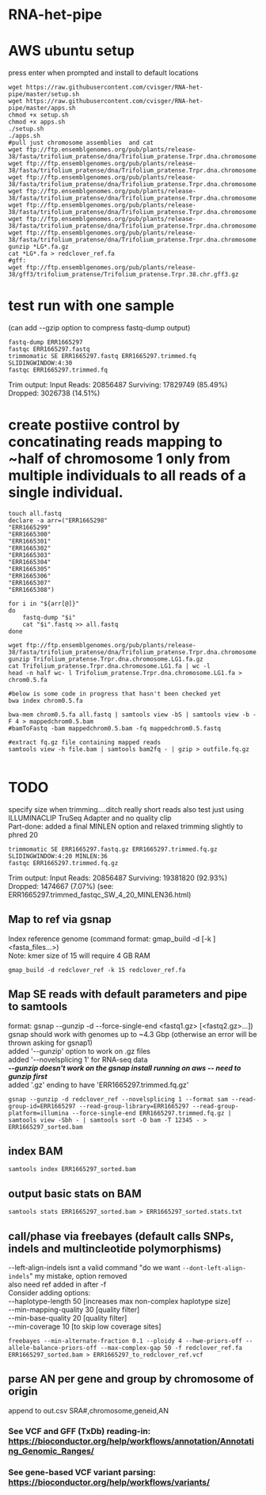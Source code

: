 # RNA-het-pipe

# AWS ubuntu setup

press enter when prompted and install to default locations
```
wget https://raw.githubusercontent.com/cvisger/RNA-het-pipe/master/setup.sh
wget https://raw.githubusercontent.com/cvisger/RNA-het-pipe/master/apps.sh
chmod +x setup.sh
chmod +x apps.sh
./setup.sh
./apps.sh
#pull just chromosome assemblies  and cat
wget ftp://ftp.ensemblgenomes.org/pub/plants/release-38/fasta/trifolium_pratense/dna/Trifolium_pratense.Trpr.dna.chromosome.LG1.fa.gz
wget ftp://ftp.ensemblgenomes.org/pub/plants/release-38/fasta/trifolium_pratense/dna/Trifolium_pratense.Trpr.dna.chromosome.LG2.fa.gz
wget ftp://ftp.ensemblgenomes.org/pub/plants/release-38/fasta/trifolium_pratense/dna/Trifolium_pratense.Trpr.dna.chromosome.LG3.fa.gz
wget ftp://ftp.ensemblgenomes.org/pub/plants/release-38/fasta/trifolium_pratense/dna/Trifolium_pratense.Trpr.dna.chromosome.LG4.fa.gz
wget ftp://ftp.ensemblgenomes.org/pub/plants/release-38/fasta/trifolium_pratense/dna/Trifolium_pratense.Trpr.dna.chromosome.LG5.fa.gz
wget ftp://ftp.ensemblgenomes.org/pub/plants/release-38/fasta/trifolium_pratense/dna/Trifolium_pratense.Trpr.dna.chromosome.LG6.fa.gz
wget ftp://ftp.ensemblgenomes.org/pub/plants/release-38/fasta/trifolium_pratense/dna/Trifolium_pratense.Trpr.dna.chromosome.LG7.fa.gz
gunzip *LG*.fa.gz
cat *LG*.fa > redclover_ref.fa
#gff:
wget ftp://ftp.ensemblgenomes.org/pub/plants/release-38/gff3/trifolium_pratense/Trifolium_pratense.Trpr.38.chr.gff3.gz
```

# test run with one sample 
(can add --gzip option to compress fastq-dump output)

```
fastq-dump ERR1665297
fastqc ERR1665297.fastq
trimmomatic SE ERR1665297.fastq ERR1665297.trimmed.fq SLIDINGWINDOW:4:30
fastqc ERR1665297.trimmed.fq
```
Trim output: Input Reads: 20856487 Surviving: 17829749 (85.49%) Dropped: 3026738 (14.51%)

# create postiive control by concatinating reads mapping to ~half of chromosome 1 only from multiple individuals to all reads of a single individual.

```
touch all.fastq
declare -a arr=("ERR1665298"
"ERR1665299"
"ERR1665300"
"ERR1665301"
"ERR1665302"
"ERR1665303"
"ERR1665304"
"ERR1665305"
"ERR1665306"
"ERR1665307"
"ERR1665308")

for i in "${arr[@]}"
do
	fastq-dump "$i"
	cat "$i".fastq >> all.fastq
done

wget ftp://ftp.ensemblgenomes.org/pub/plants/release-38/fasta/trifolium_pratense/dna/Trifolium_pratense.Trpr.dna.chromosome.LG1.fa.gz
gunzip Trifolium_pratense.Trpr.dna.chromosome.LG1.fa.gz
cat Trifolium_pratense.Trpr.dna.chromosome.LG1.fa | wc -l
head -n half wc- l Trifolium_pratense.Trpr.dna.chromosome.LG1.fa > chrom0.5.fa

#below is some code in progress that hasn't been checked yet
bwa index chrom0.5.fa

bwa-mem chrom0.5.fa all.fastq | samtools view -bS | samtools view -b -F 4 > mappedchrom0.5.bam
#bamToFastq -bam mappedchrom0.5.bam -fq mappedchrom0.5.fastq

#extract fq.gz file containing mapped reads
samtools view -h file.bam | samtools bam2fq - | gzip > outfile.fq.gz


```



# TODO
specify size when trimming....ditch really short reads also test just using ILLUMINACLIP TruSeq Adapter and no quality clip  
Part-done: added a final MINLEN option and relaxed trimming slightly to phred 20
```
trimmomatic SE ERR1665297.fastq.gz ERR1665297.trimmed.fq.gz SLIDINGWINDOW:4:20 MINLEN:36
fastqc ERR1665297.trimmed.fq.gz
```
Trim output: Input Reads: 20856487 Surviving: 19381820 (92.93%) Dropped: 1474667 (7.07%) 
(see: ERR1665297.trimmed_fastqc_SW_4_20_MINLEN36.html)


## Map to ref via gsnap
Index reference genome (command format:  gmap_build -d <genome> [-k <kmer size>] <fasta_files...>)  
Note: kmer size of 15 will require 4 GB RAM
```
gmap_build -d redclover_ref -k 15 redclover_ref.fa
```

## Map SE reads with default parameters and pipe to samtools
format: gsnap --gunzip -d <genome> --force-single-end <fastq1.gz> [<fastq2.gz>...])  
gsnap should work with genomes up to ~4.3 Gbp (otherwise an error will be thrown asking for gsnap1)  
  added '--gunzip' option to work on .gz files    
  added '--novelsplicing 1' for RNA-seq data   
 ***--gunzip doesn't work on the gsnap install running on aws -- need to gunzip first***  
  added '.gz' ending to have 'ERR1665297.trimmed.fq.gz'
```
gsnap --gunzip -d redclover_ref --novelsplicing 1 --format sam --read-group-id=ERR1665297 --read-group-library=ERR1665297 --read-group-platform=illumina --force-single-end ERR1665297.trimmed.fq.gz | samtools view -Sbh - | samtools sort -O bam -T 12345 - > ERR1665297_sorted.bam
```

## index BAM
```
samtools index ERR1665297_sorted.bam
```

## output basic stats on BAM
```
samtools stats ERR1665297_sorted.bam > ERR1665297_sorted.stats.txt
```


## call/phase via freebayes (default calls SNPs, indels and multincleotide polymorphisms)

--left-align-indels isnt a valid command "do we want `--dont-left-align-indels`" my mistake, option removed     
also need ref added in after -f   
Consider adding options:  
--haplotype-length 50 [increases max non-complex haplotype size]   
--min-mapping-quality 30 [quality filter]   
--min-base-quality 20 [quality filter]  
--min-coverage 10 [to skip low coverage sites]   


```
freebayes --min-alternate-fraction 0.1 --ploidy 4 --hwe-priors-off --allele-balance-priors-off --max-complex-gap 50 -f redclover_ref.fa ERR1665297_sorted.bam > ERR1665297_to_redclover_ref.vcf
```


## parse AN per gene and group by chromosome of origin
append to out.csv
SRA#,chromosome,geneid,AN
### See VCF and GFF (TxDb) reading-in: https://bioconductor.org/help/workflows/annotation/Annotating_Genomic_Ranges/
### See gene-based VCF variant parsing: https://bioconductor.org/help/workflows/variants/



